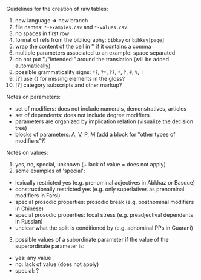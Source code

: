 Guidelines for the creation of raw tables:
1. new language => new branch
2. file names: `*-examples.csv` and `*-values.csv`
3. no spaces in first row
4. format of refs from the bibliography: `bibkey` or `bibkey[page]`
5. wrap the content of the cell in '' if it contains a comma
6. multiple parameters associated to an example: space separated
7. do not put ''/"Intended:" around the translation (will be added automatically)
8. possible grammaticality signs: `*?`, `?*`, `??`, `*`, `?`, `#`, `%`, `!`
9. [?] use {} for missing elements in the gloss?
10. [?] category subscripts and other markup?

Notes on parameters:
- set of modifiers: does not include numerals, demonstratives, articles
- set of dependents: does not include degree modifiers
- parameters are organized by implication relation (visualize the decision tree)
- blocks of parameters: A, V, P, M (add a block for "other types of modifiers"?)

Notes on values:
1. yes, no, special, unknown (+ lack of value = does not apply)
2. some examples of 'special':
- lexically restricted yes (e.g. prenominal adjectives in Abkhaz or Basque)
- constructionally restricted yes (e.g. only superlatives as prenominal modifiers in Farsi)
- special prosodic properties: prosodic break (e.g. postnominal modifiers in Chinese)
- special prosodic properties: focal stress (e.g. preadjectival dependents in Russian)
- unclear what the split is conditioned by (e.g. adnominal PPs in Guarani)
3. possible values of a subordinate parameter if the value of the superordinate parameter is:
- yes: any value
- no: lack of value (does not apply)
- special: ?
